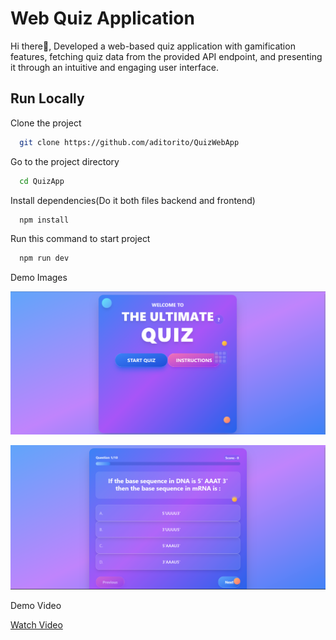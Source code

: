 
# Web Quiz Application

Hi there👋, Developed a web-based quiz application with gamification features, fetching quiz data from the provided API endpoint, and presenting it through an intuitive and engaging user interface.





## Run Locally

Clone the project

```bash
  git clone https://github.com/aditorito/QuizWebApp
```

Go to the project directory 

```bash
  cd QuizApp
```

Install dependencies(Do it both files backend and frontend)

```bash
  npm install
```

Run this command to start project

```bash
  npm run dev
```

Demo Images 


![Project Screenshot](https://github.com/aditorito/QuizWebApp/blob/master/QuizApp/src/assets/demo_1.png)


![Project Screenshot](https://github.com/aditorito/QuizWebApp/blob/master/QuizApp/src/assets/demo_2.png)


Demo Video 

[Watch Video](https://github.com/aditorito/QuizWebApp/blob/master/QuizApp/src/assets/Video_Demo.mp4)
